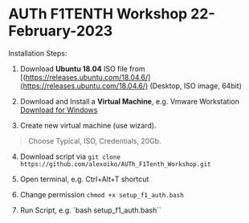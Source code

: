 AUTh F1TENTH Workshop 22-February-2023
===

Installation Steps:

1) Download **Ubuntu 18.04** ISO file from [(https://releases.ubuntu.com/18.04.6/](https://releases.ubuntu.com/18.04.6/)
(Desktop, ISO image, 64bit)

2) Download and Install a **Virtual Machine**, e.g. Vmware Workstation [Download for Windows](https://www.vmware.com/products/workstation-pro/workstation-pro-evaluation.html)

3) Create new virtual machine (use wizard).

> Choose Typical, ISO, Credentials, 20Gb.

4) Download script via ``git clone https://github.com/alexoiko/AUTh_F1Tenth_Workshop.git``

5) Open terminal, e.g. Ctrl+Alt+T shortcut

6) Change permission ``chmod +x setup_f1_auth.bash``

7) Run Script, e.g. `bash setup_f1_auth.bash``
